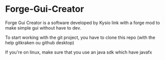 # Forge-Gui-Creator

Forge Gui Creator is a software developed by Kysio link with a forge mod to make simple gui without have to dev.

To start working with the git project, you have to clone this repo (with the help gitkraken ou github desktop)

If you're on linux, make sure that you use an java sdk which have javafx
